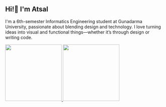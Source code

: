 ## Hi!👋 I'm Atsal

I'm a 6th-semester Informatics Engineering student at Gunadarma University, passionate about blending design and technology. I love turning ideas into visual and functional things—whether it’s through design or writing code.

<!-- Currently diving deeper into the worlds of Artificial Intelligence and Data Analysis, and always open to learning something new. I'm detail-oriented, enjoy problem-solving, and work well both independently and in a team setting. -->

<p align="left">
<a href="https://github.com/kirlyr">
  <img height="180em" src="https://github-readme-stats-eight-theta.vercel.app/api?username=kirlyr&show_icons=true&title_color=007bff&text_color=e7e7e7&icon_color=007bff&bg_color=171c28&include_all_commits=true&count_private=true"/>
  <img height="180em" src="https://github-readme-stats-eight-theta.vercel.app/api/top-langs/?username=kirlyr&layout=compact&layout=compact&title_color=007bff&text_color=e7e7e7&icon_color=007bff&bg_color=171c28"/>
</a>
</p>

